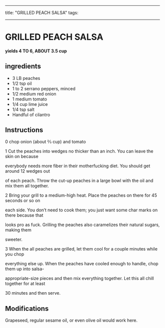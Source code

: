 
---
title: "GRILLED PEACH SALSA"
tags:

---
# GRILLED PEACH SALSA



#### yields  4 TO 6, ABOUT 3.5 cup


## ingredients
* 3 LB peaches 
* 1/2 tsp oil 
* 1 to 2 serrano peppers, minced 
* 1/2 medium red onion 
* 1 medium tomato 
* 1/4 cup lime juice 
* 1/4 tsp salt 
* Handful of cilantro 



## Instructions
0 chop onion (about 2⁄3 cup) and tomato

1 Cut the peaches into wedges no thicker than an inch. You can leave the skin on because

everybody needs more fiber in their motherfucking diet. You should get around 12 wedges out

of each peach. Throw the cut-up peaches in a large bowl with the oil and mix them all together.

2 Bring your grill to a medium-high heat. Place the peaches on there for 45 seconds or so on

each side. You don’t need to cook them; you just want some char marks on there because that

looks pro as fuck. Grilling the peaches also caramelizes their natural sugars, making them

sweeter.

3 When the all peaches are grilled, let them cool for a couple minutes while you chop

everything else up. When the peaches have cooled enough to handle, chop them up into salsa-

appropriate-size pieces and then mix everything together. Let this all chill together for at least

30 minutes and then serve.



## Modifications
Grapeseed, regular sesame oil, or even olive oil would work here.




